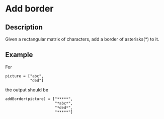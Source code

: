 # Add border

## Description

Given a rectangular matrix of characters, add a border of asterisks(\*) to it.

## Example

For

```
picture = ["abc",
           "ded"]
```

the output should be

```
addBorder(picture) = ["*****",
                      "*abc*",
                      "*ded*",
                      "*****"]
```
